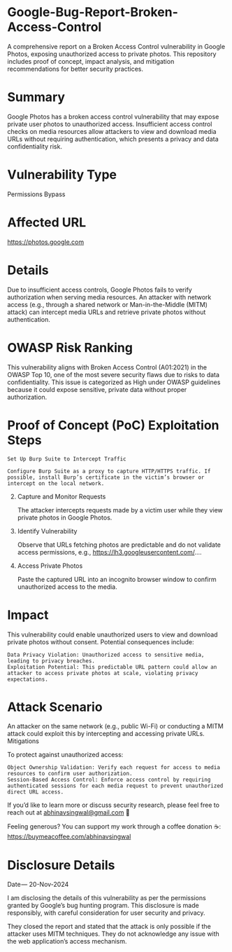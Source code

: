 # Google-Bug-Report-Broken-Access-Control
A comprehensive report on a Broken Access Control vulnerability in Google Photos, exposing unauthorized access to private photos. This repository includes proof of concept, impact analysis, and mitigation recommendations for better security practices.

# Summary
Google Photos has a broken access control vulnerability that may expose private user photos to unauthorized access. Insufficient access control checks on media resources allow attackers to view and download media URLs without requiring authentication, which presents a privacy and data confidentiality risk.

# Vulnerability Type
Permissions Bypass

# Affected URL
https://photos.google.com

# Details
Due to insufficient access controls, Google Photos fails to verify authorization when serving media resources. An attacker with network access (e.g., through a shared network or Man-in-the-Middle (MITM) attack) can intercept media URLs and retrieve private photos without authentication.

# OWASP Risk Ranking

This vulnerability aligns with Broken Access Control (A01:2021) in the OWASP Top 10, one of the most severe security flaws due to risks to data confidentiality. This issue is categorized as High under OWASP guidelines because it could expose sensitive, private data without proper authorization.

# Proof of Concept (PoC) Exploitation Steps

    Set Up Burp Suite to Intercept Traffic

    Configure Burp Suite as a proxy to capture HTTP/HTTPS traffic. If possible, install Burp’s certificate in the victim’s browser or intercept on the local network.

2. Capture and Monitor Requests

    The attacker intercepts requests made by a victim user while they view private photos in Google Photos.

3. Identify Vulnerability

    Observe that URLs fetching photos are predictable and do not validate access permissions, e.g., https://lh3.googleusercontent.com/....

4. Access Private Photos

    Paste the captured URL into an incognito browser window to confirm unauthorized access to the media.

# Impact

This vulnerability could enable unauthorized users to view and download private photos without consent. Potential consequences include:

    Data Privacy Violation: Unauthorized access to sensitive media, leading to privacy breaches.
    Exploitation Potential: This predictable URL pattern could allow an attacker to access private photos at scale, violating privacy expectations.

# Attack Scenario

An attacker on the same network (e.g., public Wi-Fi) or conducting a MITM attack could exploit this by intercepting and accessing private URLs.
Mitigations

To protect against unauthorized access:

    Object Ownership Validation: Verify each request for access to media resources to confirm user authorization.
    Session-Based Access Control: Enforce access control by requiring authenticated sessions for each media request to prevent unauthorized direct URL access.


If you’d like to learn more or discuss security research, please feel free to reach out at abhinavsingwal@gmail.com 📧

Feeling generous? You can support my work through a coffee donation ☕: https://buymeacoffee.com/abhinavsingwal

# Disclosure Details

Date — 20-Nov-2024

I am disclosing the details of this vulnerability as per the permissions granted by Google’s bug hunting program. This disclosure is made responsibly, with careful consideration for user security and privacy.

They closed the report and stated that the attack is only possible if the attacker uses MITM techniques. They do not acknowledge any issue with the web application’s access mechanism.
